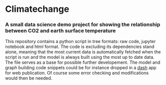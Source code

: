 # Climatechange
### A small data science demo project for showing the relationship between CO2 and earth surface temperature

This repository contains a python script in tree formats: raw code, jupyter notebook and html format.
The code is excluding its dependencies stand alone, meaning that the most current data is automatically fetched 
when the script is run and the model is always built using the most up to date data. The file serves as a base for possible
further developement. The model and graph building code snippets could be for instance dropped in a [dash](https://plot.ly/products/dash/) app for web
publication. Of course some error checking and modifications would then be needed.
